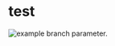 # test

![example branch parameter.](https://https://github.com/dvalleit/test/blob/main/.github/workflows/action.yml/badge.svg?branch=main)

